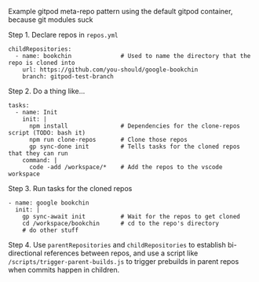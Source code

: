 Example gitpod meta-repo pattern using the default gitpod container, because git modules suck

Step 1. Declare repos in `repos.yml`

```
childRepositories:
  - name: bookchin              # Used to name the directory that the repo is cloned into
    url: https://github.com/you-should/google-bookchin
    branch: gitpod-test-branch
```

Step 2. Do a thing like...

```
tasks:
  - name: Init
    init: |
      npm install               # Dependencies for the clone-repos script (TODO: bash it)
      npm run clone-repos       # Clone those repos
      gp sync-done init         # Tells tasks for the cloned repos that they can run
    command: |
      code -add /workspace/*    # Add the repos to the vscode workspace
```

Step 3. Run tasks for the cloned repos
```
- name: google bookchin
  init: |
    gp sync-await init          # Wait for the repos to get cloned
    cd /workspace/bookchin      # cd to the repo's directory
    # do other stuff
```

Step 4. Use `parentRepositories` and `childRepositories` to establish bi-directional references between repos, and use a script like `/scripts/trigger-parent-builds.js` to trigger prebuilds in parent repos when commits happen in children.
